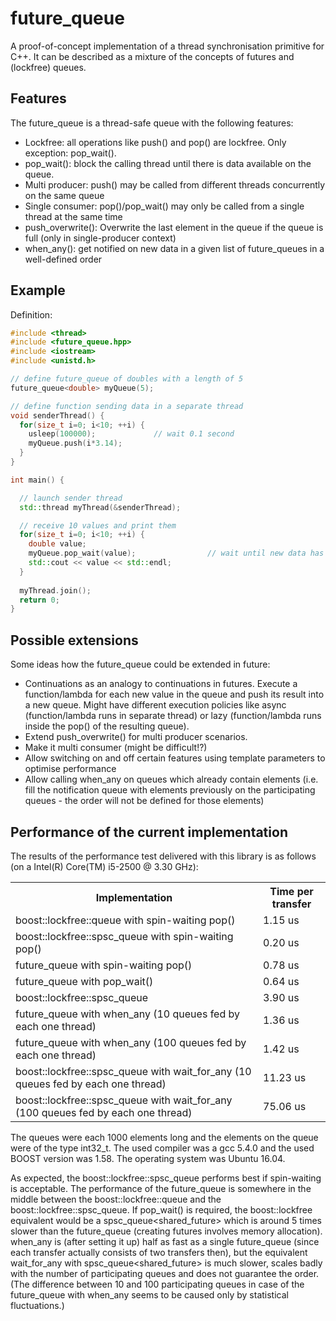 # future_queue
A proof-of-concept implementation of a thread synchronisation primitive for C++. It can be described as a mixture of the concepts of futures and (lockfree) queues.

## Features
The future_queue is a thread-safe queue with the following features:
* Lockfree: all operations like push() and pop() are lockfree. Only exception: pop_wait().
* pop_wait(): block the calling thread until there is data available on the queue.
* Multi producer: push() may be called from different threads concurrently on the same queue
* Single consumer: pop()/pop_wait() may only be called from a single thread at the same time
* push_overwrite(): Overwrite the last element in the queue if the queue is full (only in single-producer context)
* when_any(): get notified on new data in a given list of future_queues in a well-defined order

## Example
Definition:
```C++
#include <thread>
#include <future_queue.hpp>
#include <iostream>
#include <unistd.h>

// define future_queue of doubles with a length of 5
future_queue<double> myQueue(5);

// define function sending data in a separate thread
void senderThread() {
  for(size_t i=0; i<10; ++i) {
    usleep(100000);             // wait 0.1 second
    myQueue.push(i*3.14);
  }
}

int main() {

  // launch sender thread
  std::thread myThread(&senderThread);

  // receive 10 values and print them
  for(size_t i=0; i<10; ++i) {
    double value;
    myQueue.pop_wait(value);                // wait until new data has arrived
    std::cout << value << std::endl;
  }
  
  myThread.join();
  return 0;
}
```

## Possible extensions
Some ideas how the future_queue could be extended in future:
* Continuations as an analogy to continuations in futures. Execute a function/lambda for each new value in the queue and push its result into a new queue. Might have different execution policies like async (function/lambda runs in separate thread) or lazy (function/lambda runs inside the pop() of the resulting queue).
* Extend push_overwrite() for multi producer scenarios.
* Make it multi consumer (might be difficult!?)
* Allow switching on and off certain features using template parameters to optimise performance
* Allow calling when_any on queues which already contain elements (i.e. fill the notification queue with elements previously on the participating queues - the order will not be defined for those elements)

## Performance of the current implementation
The results of the performance test delivered with this library is as follows (on a Intel(R) Core(TM) i5-2500 @ 3.30 GHz):
<table>
  <tr><th>Implementation</th><th>Time per transfer</th></tr>
  <tr><td>boost::lockfree::queue with spin-waiting pop()</td><td>1.15 us</td></tr>
  <tr><td>boost::lockfree::spsc_queue with spin-waiting pop()</td><td>0.20 us</td></tr>
  <tr><td>future_queue with spin-waiting pop()</td><td>0.78 us</td></tr>
  <tr><td>future_queue with pop_wait()</td><td>0.64 us</td></tr>
  <tr><td>boost::lockfree::spsc_queue<boost::shared_future></td><td>3.90 us</td></tr>
  <tr><td>future_queue with when_any (10 queues fed by each one thread)</td><td>1.36 us</td></tr>
  <tr><td>future_queue with when_any (100 queues fed by each one thread)</td><td>1.42 us</td></tr>
  <tr><td>boost::lockfree::spsc_queue<boost::shared_future> with wait_for_any (10 queues fed by each one thread)</td><td>11.23 us</td></tr>
  <tr><td>boost::lockfree::spsc_queue<boost::shared_future> with wait_for_any (100 queues fed by each one thread)</td><td>75.06 us</td></tr>
</table>
The queues were each 1000 elements long and the elements on the queue were of the type int32_t. The used compiler was a gcc 5.4.0 and the used BOOST version was 1.58. The operating system was Ubuntu 16.04.

As expected, the boost::lockfree::spsc_queue performs best if spin-waiting is acceptable. The performance of the future_queue is somewhere in the middle between the boost::lockfree::queue and the boost::lockfree::spsc_queue. If pop_wait() is required, the boost::lockfree equivalent would be a spsc_queue<shared_future> which is around 5 times slower than the future_queue (creating futures involves memory allocation). when_any is (after setting it up) half as fast as a single future_queue (since each transfer actually consists of two transfers then), but the equivalent wait_for_any with spsc_queue<shared_future> is much slower, scales badly with the number of participating queues and does not guarantee the order. (The difference between 10 and 100 participating queues in case of the future_queue with when_any seems to be caused only by statistical fluctuations.)
